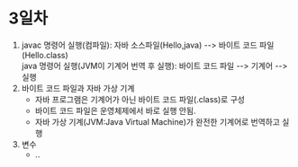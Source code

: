 # 3일차

1. javac 명령어 실행(컴파일): 자바 소스파일(Hello,java) --> 바이트 코드 파일(Hello.class)  
   java 명령어 실행(JVM이 기계어 번역 후 실행): 바이트 코드 파일 --> 기계어 --> 실행  
2. 바이트 코드 파일과 자바 가상 기계  
    - 자바 프로그램은 기계어가 아닌 바이트 코드 파일(.class)로 구성  
    - 바이트 코드 파일은 운영체제에서 바로 실행 안됨.
    - 자바 가상 기계(JVM:Java Virtual Machine)가 완전한 기계어로 번역하고 실행  
3. 변수
    - ..